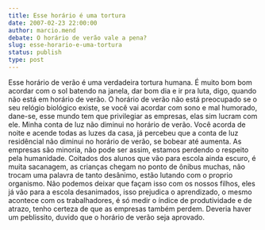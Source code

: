 ```yaml
---
title: Esse horário é uma tortura
date: 2007-02-23 22:00:00
author: marcio.mend
debate: O horário de verão vale a pena?
slug: esse-horario-e-uma-tortura
status: publish 
type: post
---
```


Esse horário de verão é uma verdadeira tortura humana. É muito bom bom acordar com o sol batendo na janela, dar bom dia e ir pra luta, digo, quando não está em horário de verão. O horário de verão não está preocupado se o seu relógio biológico existe, se você vai acordar com sono e mal humorado, dane-se, esse mundo tem que privilegiar as empresas, elas sim lucram com ele. Minha conta de luz não diminui no horário de verão. Você acorda de noite e acende todas as luzes da casa, já percebeu que a conta de luz residêncial não diminui no horário de verão, se bobear até aumenta. As empresas são minoria, não pode ser assim, estamos perdendo o respeito pela humanidade. Coitados dos alunos que vão para escola ainda escuro, é muita sacanagem, as crianças chegam no ponto de ônibus muchas, não trocam uma palavra de tanto desânimo, estão lutando com o proprio organismo. Não podemos deixar que façam isso com os nossos filhos, eles já vão para a escola desanimados, isso prejudica o aprendizado, o mesmo acontece com os trabalhadores, é só medir o índice de produtividade e de atrazo, tenho certeza de que as empresas também perdem. Deveria haver um peblissito, duvido que o horário de verão seja aprovado.
